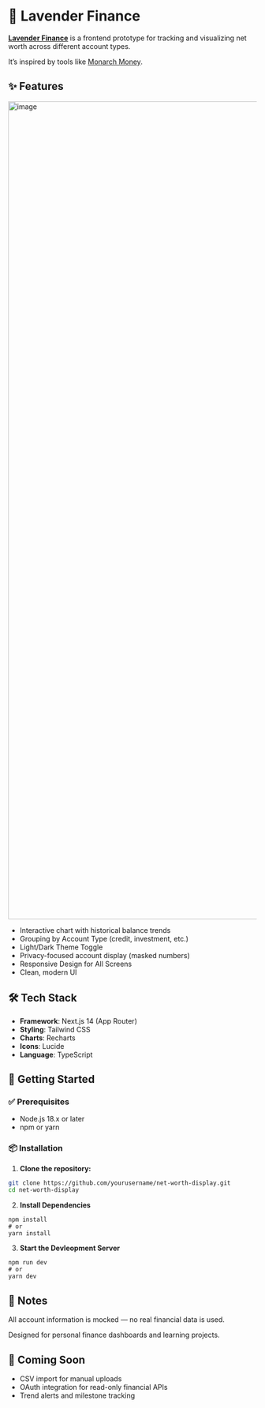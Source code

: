 # 💸 Lavender Finance


**[Lavender Finance](https://lavender-finance.vercel.app/)** is a frontend prototype for tracking and visualizing net worth across different account types. 

It’s inspired by tools like [Monarch Money](https://www.monarchmoney.com/).


## ✨ Features


<img width="2940" height="1658" alt="image" src="https://github.com/user-attachments/assets/f992c95a-8aeb-43b6-9846-e5dd6428870a" />


- Interactive chart with historical balance trends  
- Grouping by Account Type (credit, investment, etc.)  
- Light/Dark Theme Toggle
- Privacy-focused account display (masked numbers)
- Responsive Design for All Screens
- Clean, modern UI  



## 🛠 Tech Stack

- **Framework**: Next.js 14 (App Router)  
- **Styling**: Tailwind CSS  
- **Charts**: Recharts  
- **Icons**: Lucide  
- **Language**: TypeScript  



## 🚀 Getting Started

### ✅ Prerequisites

- Node.js 18.x or later  
- npm or yarn  



### 📦 Installation

1. **Clone the repository:**

```bash
git clone https://github.com/yourusername/net-worth-display.git
cd net-worth-display
```

2. **Install Dependencies**

```
npm install
# or
yarn install
```

3. **Start the Devleopment Server**

```
npm run dev
# or
yarn dev
```


## 📌 Notes
All account information is mocked — no real financial data is used.

Designed for personal finance dashboards and learning projects.


## 🧪 Coming Soon
- CSV import for manual uploads
- OAuth integration for read-only financial APIs
- Trend alerts and milestone tracking
